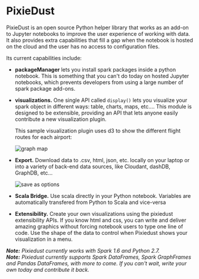 # PixieDust

PixieDust is an open source Python helper library that works as an add-on to Jupyter notebooks to improve the user experience of working with data. It also provides extra capabilities that fill a gap when the notebook is hosted on the cloud and the user has no access to configuration files.

Its current capabilities include:

- **packageManager** lets you install spark packages inside a python notebook. This is something that you can't do today on hosted Jupyter notebooks, which prevents developers from using a large number of spark package add-ons.

- **visualizations.** One single API called `display()` lets you visualize your spark object in different ways: table, charts, maps, etc.... This module is designed to be extensible, providing an API that lets anyone easily contribute a new visualization plugin.
   
   This sample visualization plugin uses d3 to show the different flight routes for each airport:

   ![graph map](http://developer.ibm.com/clouddataservices/wp-content/uploads/sites/47/2016/07/pd_graphmap.png)

- **Export.** Download data to .csv, html, json, etc. locally on your laptop or into a variety of back-end data sources, like Cloudant, dashDB, GraphDB, etc...

   ![save as options](http://developer.ibm.com/clouddataservices/wp-content/uploads/sites/47/2016/07/pd_download.png)

- **Scala Bridge.** Use scala directly in your Python notebook. Variables are automatically transfered from Python to Scala and vice-versa

- **Extensibility.** Create your own visualizations using the pixiedust extensibility APIs. If you know html and css, you can write and deliver amazing graphics without forcing notebook users to type one line of code. Use the shape of the data to control when Pixiedust shows your visualization in a menu.

_**Note:** Pixiedust currently works with Spark 1.6 and Python 2.7._  
_**Note:** Pixiedust currently supports Spark DataFrames, Spark GraphFrames and Pandas DataFrames, with more to come. If you can't wait, write your own today and contribute it back._

